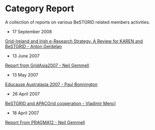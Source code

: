 # Category Report

A collection of reports on various BeSTGRID related members activities.

- 17 September 2008

[Grid-Ireland and Irish e-Research Strategy. A Review for KAREN and BeSTGRID - Anton Gerdelan](/wiki/spaces/BeSTGRID/pages/3818228425)
- 13 June 2007

[Report from GridAsia2007 - Neil Gemmell](/wiki/spaces/BeSTGRID/pages/3818228774)
- 13 May 2007

[Educause Australasia 2007 - Paul Bonnington](attachments/Educause-2007-report.doc)
- 26 April 2007

[BeSTGRID and APACGrid cooperation - Vladimir Mencl](/wiki/spaces/BeSTGRID/pages/3818228856)
- 18 April 2007

[Report From PRAGMA12 - Neil Gemmell](/wiki/spaces/BeSTGRID/pages/3818228641)
